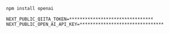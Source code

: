 ```zsh
npm install openai
```

```.env
NEXT_PUBLIC_QIITA_TOKEN=********************************
NEXT_PUBLIC_OPEN_AI_API_KEY=********************************
```

